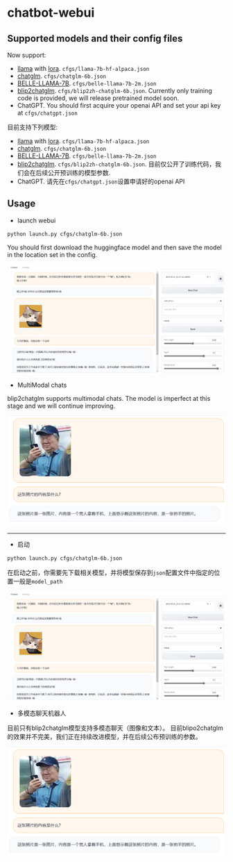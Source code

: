 # chatbot-webui

## Supported models and their config files

Now support:

* [llama](https://huggingface.co/decapoda-research/llama-7b-hf) with [lora](https://huggingface.co/tloen/alpaca-lora-7b). `cfgs/llama-7b-hf-alpaca.json`
* [chatglm](https://huggingface.co/THUDM/chatglm-6b). `cfgs/chatglm-6b.json`
* [BELLE-LLAMA-7B](https://huggingface.co/BelleGroup/BELLE-LLAMA-7B). `cfgs/belle-llama-7b-2m.json`
* [blip2chatglm](https://github.com/XiPotatonium/LAVIS). `cfgs/blip2zh-chatglm-6b.json`. Currently only training code is provided, we will release pretrained model soon.
* ChatGPT. You should first acquire your openai API and set your api key at `cfgs/chatgpt.json`


目前支持下列模型:

* [llama](https://huggingface.co/decapoda-research/llama-7b-hf) with [lora](https://huggingface.co/tloen/alpaca-lora-7b). `cfgs/llama-7b-hf-alpaca.json`
* [chatglm](https://huggingface.co/THUDM/chatglm-6b). `cfgs/chatglm-6b.json`
* [BELLE-LLAMA-7B](https://huggingface.co/BelleGroup/BELLE-LLAMA-7B). `cfgs/belle-llama-7b-2m.json`
* [blip2chatglm](https://github.com/XiPotatonium/LAVIS). `cfgs/blip2zh-chatglm-6b.json`. 目前仅公开了训练代码，我们会在后续公开预训练的模型参数.
* ChatGPT. 请先在`cfgs/chatgpt.json`设置申请好的openai API

## Usage

* launch webui

```bash
python launch.py cfgs/chatglm-6b.json
```

You should first download the huggingface model and then save the model in the location set in the config.

![](doc/img/chat-overview.png)

* MultiModal chats

blip2chatglm supports multimodal chats. The model is imperfect at this stage and we will continue improving.

![](doc/img/mm-chat-overview.png)

-----------------------------------------------

* 启动

```bash
python launch.py cfgs/chatglm-6b.json
```

在启动之前，你需要先下载相关模型，并将模型保存到`json`配置文件中指定的位置一般是`model_path`

![](doc/img/chat-overview.png)

* 多模态聊天机器人

目前只有blip2chatglm模型支持多模态聊天（图像和文本）。
目前blipo2chatglm的效果并不完美，我们正在持续改进模型，并在后续公布预训练的参数。

![](doc/img/mm-chat-overview.png)
